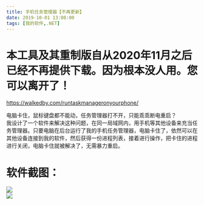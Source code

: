 ```yaml
---
title: 手机任务管理器【不再更新】
date: 2019-10-01 13:08:00
tags: [我的软件,.NET]
---
```


# 本工具及其重制版自从2020年11月之后已经不再提供下载。因为根本没人用。您可以离开了！

https://walkedby.com/runtaskmanageronyourphone/  


电脑卡住，鼠标键盘都不能动，任务管理器打不开，只能乖乖断电重启？  
我设计了一个软件来解决这种问题，在同一局域网内，用手机等其他设备来充当任务管理器。只要电脑在后台运行了我的手机任务管理器，电脑卡住了，依然可以在其他设备连接到我的软件，然后获得一份进程列表，接着进行操作，把卡住的进程进行关闭，电脑卡住就被解决了，无需暴力重启。  

# 软件截图：  
![](https://s2.ax1x.com/2020/01/07/l63kj0.png)  
![](https://s2.ax1x.com/2019/10/01/uNfjBQ.png)  
